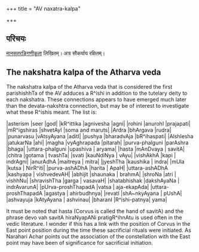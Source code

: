 +++
title = "AV naxatra-kalpa"

+++

## परिचयः
[मानसतरङ्गिणीकृता](https://manasataramgini.wordpress.com/) लिखितम्। अत्र सौकर्याय रक्षितम्।

## The nakshatra kalpa of the Atharva veda

The nakshatra kalpa of the Atharva veda that is considered the first
parishishhTa of the AV adduces a R^ishi in addition to the tutelary
deity to each nakshatra. These connections appears to have emerged much
later than the devata-nakshtra connection, but may be of interest to
investigate what these R^ishis meant. The list is:  

|asterism |seer |god|
|kR^ittika |agnivesha |agni|
|rohini |anurohI |prajapati|
|mR^igshiras |shvetAyI |soma and maruts|
|Ardra |bhArgava |rudra|
|punarvasu |vAtsyAyana |aditI|
|pushya |bharadvAja |bR^ihaspati|
|Alshlesha |jatukarNa |ahi|
|magha |vyAghrapada |pitarah|
|purva-phalguni |parAshra |bhaga|
|uttara-phalguni |upashiva | aryama|
|hasta |mAnDvaya | savitA|
|chitra |gotama | tvashTa|
|svati |kauNdiNya | vAyu|
|vishAkhA |kapi | indrAgni|
|anurAdhA |maitreya | mitra|
|jyeshTha |kaushika | indra|
|mUla |kutsa | NirR^iti|
|purva-ashADhA |harita | ApaH|
|uttara-ashADhA |kashyapa | vishvedevAH|
|abhijit |shaunaka | brahmA|
|shroNa |atri | vishhNu|
|shravishTha |garga | vasavaH|
|shatabhishak |dakshAyaNa | indrAvarunA|
|pUrva-proshThapadA |vatsa | aja-ekapAda|
|uttara-proshThapadA |agastya | ahirbudhnya|
|revatI |shA\~nkyAyana | pUshA|
|ashvayuja |kAtyAyana | ashvinau|
|bharanI |R^ishi-patnya| yama|

It must be noted that hasta (Corvus is called the hand of savitA) and
the phrase devo vah savitA hiraNyapANi pratigR^ihnAtu is used often in
the vedic literature. I wonder if this has a link with the position of
Corvus in the East point position during the time these sacrificial
rituals were initiated. As Narahari Achar points out the association of
the constellation with the East point may have been of significance for
sacrificial initiation.
